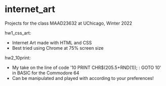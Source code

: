 # internet_art
Projects for the class MAAD23632 at UChicago, Winter 2022

hw1_css_art:
- Internet Art made with HTML and CSS
- Best tried using Chrome at 75% screen size

hw2_10print:
- My take on the line of code '10 PRINT CHR$(205.5+RND(1)); : GOTO 10' in BASIC for the Commodore 64
- Can be manipulated and played with according to your preferences!
